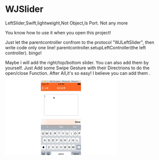# WJSlider
LeftSlider,Swift,lightweight,Not Object,Is Port. Not any more

You know how to use it when you open this project! 

Just let the parentcontroller confrom to the protocol "WJLeftSlider", 
then write code only one line! 
parentcontroller.setupLeftController(the left controller).
bingo!

Maybe i will add the right/top/bottom slider. You can also add them by yourself.
Just Add some Swipe Gesture with their Directrions to do the open/close Function.
After All,it's so easy! I believe you can add them .


![](https://github.com/wwj405098620/Images/blob/master/WJTextView.gif)

